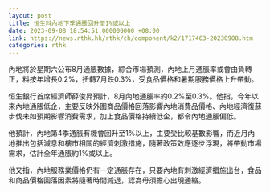 ```yaml
---
layout: post
title: 恒生料內地下季通脹回升至1%或以上
date: 2023-09-08 18:54:51.000000000 +08:00
link: https://news.rthk.hk/rthk/ch/component/k2/1717463-20230908.htm
categories: rthk
---
```


內地將於星期六公布8月通脹數據，綜合市場預測，內地上月通脹率或會由負轉正，料按年增長0.2%，扭轉7月跌0.3%，受食品價格和暑期服務價格上升帶動。

恒生銀行首席經濟師薛俊昇預計，8月內地通脹率約0.2%至0.3%。他指，今年以來內地通脹低企，主要反映外圍商品價格回落影響內地消費品價格、內地經濟復蘇步伐未如預期影響消費需求，加上食品價格持續低企，都令內地通脹偏低。

他預計，內地第4季通脹有機會回升至1%以上，主要受比較基數影響，而近月內地推出包括減息和樓市相關的經濟刺激措施，隨著政策效應逐步浮現，將帶動市場需求，估計全年通脹約1%或以上。

他又指，內地服務業價格仍有一定通脹存在，只要內地有刺激經濟措施出台，食品和商品價格回落因素將隨著時間減退，認為毋須擔心出現通縮。
